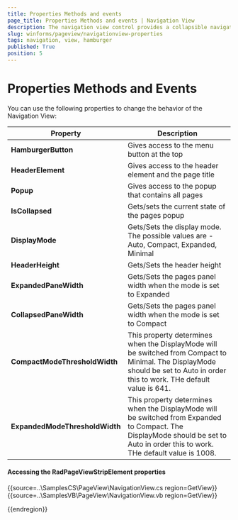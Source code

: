 ```yaml
---
title: Properties Methods and events
page_title: Properties Methods and events | Navigation View
description: The navigation view control provides a collapsible navigation pane that helps implement the hamburger menu pattern and automatically adapts the pane's display mode to different control sizes.
slug: winforms/pageview/navigationview-properties
tags: navigation, view, hamburger
published: True
position: 5
---
```


# Properties Methods and Events

You can use the following properties to change the behavior of the Navigation View:

|Property|Description|
|---|---|
|__HamburgerButton__|Gives access to the menu button at the top|
|__HeaderElement__|Gives access to the header element and the page title|
|__Popup__|Gives access to the popup that contains all pages|
|__IsCollapsed__|Gets/sets the current state of the pages popup|
|__DisplayMode__|Gets/Sets the display mode. The possible values are - Auto, Compact, Expanded, Minimal|
|__HeaderHeight__|Gets/Sets the header height|
|__ExpandedPaneWidth__|Gets/Sets the pages panel width when the mode is set to Expanded|
|__CollapsedPaneWidth__|Gets/Sets the pages panel width when the mode is set to Compact|
|__CompactModeThresholdWidth__|This property determines when the DisplayMode will be switched from Compact to Minimal. The DisplayMode should be set to Auto in order this to work. THe default value is 641. |
|__ExpandedModeThresholdWidth__|This property determines when the DisplayMode will be switched from Expanded to Compact. The DisplayMode should be set to Auto in order this to work. THe default value is 1008.|
 
#### Accessing the RadPageViewStripElement properties


{{source=..\SamplesCS\PageView\NavigationView.cs region=GetView}}
{{source=..\SamplesVB\PageView\NavigationView.vb region=GetView}}
 
{{endregion}}
